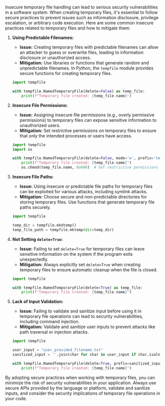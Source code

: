 Insecure temporary file handling can lead to serious security vulnerabilities in a software system. When creating temporary files, it's essential to follow secure practices to prevent issues such as information disclosure, privilege escalation, or arbitrary code execution. Here are some common insecure practices related to temporary files and how to mitigate them:

1. **Using Predictable Filenames:**
   - **Issue:** Creating temporary files with predictable filenames can allow an attacker to guess or overwrite files, leading to information disclosure or unauthorized access.
   - **Mitigation:** Use libraries or functions that generate random and unpredictable filenames. In Python, the `tempfile` module provides secure functions for creating temporary files.

   ```python
   import tempfile

   with tempfile.NamedTemporaryFile(delete=False) as temp_file:
       print(f"Temporary file created: {temp_file.name}")
   ```

2. **Insecure File Permissions:**
   - **Issue:** Assigning insecure file permissions (e.g., overly permissive permissions) to temporary files can expose sensitive information to unauthorized users.
   - **Mitigation:** Set restrictive permissions on temporary files to ensure that only the intended processes or users have access.

   ```python
   import tempfile
   import os

   with tempfile.NamedTemporaryFile(delete=False, mode='w', prefix='temp_', dir='/tmp') as temp_file:
       print(f"Temporary file created: {temp_file.name}")
       os.chmod(temp_file.name, 0o600)  # Set restrictive permissions
   ```

3. **Insecure File Paths:**
   - **Issue:** Using insecure or predictable file paths for temporary files can be exploited for various attacks, including symlink attacks.
   - **Mitigation:** Choose secure and non-predictable directories for storing temporary files. Use functions that generate temporary file paths securely.

   ```python
   import tempfile

   temp_dir = tempfile.mkdtemp()
   temp_file_path = tempfile.mktemp(dir=temp_dir)
   ```

4. **Not Setting `delete=True`:**
   - **Issue:** Failing to set `delete=True` for temporary files can leave sensitive information on the system if the program exits unexpectedly.
   - **Mitigation:** Always explicitly set `delete=True` when creating temporary files to ensure automatic cleanup when the file is closed.

   ```python
   import tempfile

   with tempfile.NamedTemporaryFile(delete=True) as temp_file:
       print(f"Temporary file created: {temp_file.name}")
   ```

5. **Lack of Input Validation:**
   - **Issue:** Failing to validate and sanitize input before using it in temporary file operations can lead to security vulnerabilities, including command injection.
   - **Mitigation:** Validate and sanitize user inputs to prevent attacks like path traversal or injection attacks.

   ```python
   import tempfile

   user_input = "user_provided_filename.txt"
   sanitized_input = ''.join(char for char in user_input if char.isalnum() or char in ('_', '-'))

   with tempfile.NamedTemporaryFile(delete=True, prefix=sanitized_input) as temp_file:
       print(f"Temporary file created: {temp_file.name}")
   ```

By adopting secure practices when working with temporary files, you can minimize the risk of security vulnerabilities in your application. Always use secure APIs provided by the language or platform, validate and sanitize inputs, and consider the security implications of temporary file operations in your code.
